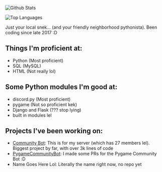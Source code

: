 ![Github Stats](https://github-readme-stats.vercel.app/api?username=SSS-Says-Snek&show_icons=true&theme=merko)

![Top Languages](https://github-readme-stats.vercel.app/api/top-langs/?username=SSS-Says-Snek&hide=css&theme=merko)

Just your local snek... (and your friendly neighborhood pythonista). Been coding since late 2017 :D

## Things I'm proficient at:
- Python (Most proficient)
- SQL (MySQL)
- HTML (Not really lol)

## Some Python modules I'm good at:
- discord.py (Most proficient)
- pygame (Not so proficient kek)
- Django and Flask (??? stop lying)
- built in modules lel

## Projects I've been working on:
- [Community Bot](https://github.com/SSS-Says-Snek/community_bot): This is for my server (which has 27 members lel). Biggest project by far, with over 3k lines of code
- [PygameCommunityBot](https://github.com/SSS-Says-Snek/PygameCommunityBot): I made some PRs for the Pygame Community Bot :D
- Name Goes Here Lol: Literally the name right now, no repo yet
